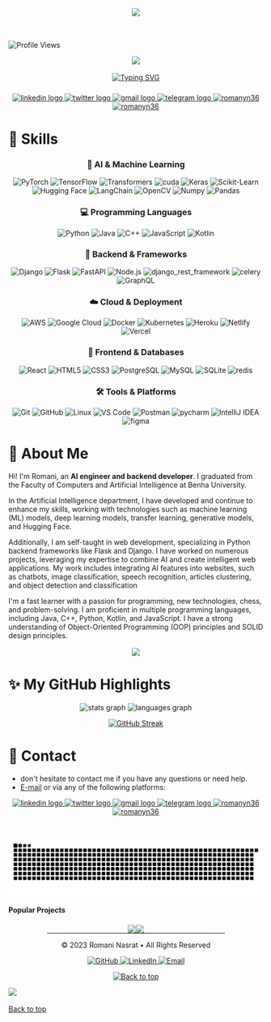 <p align="center">
  <img src="https://capsule-render.vercel.app/api?type=waving&color=gradient&height=100&section=header"/>
</p>

<br>

![Profile Views](https://komarev.com/ghpvc/?username=romanyn36&color=blue)

<div align="center">
  <img height="200" src="https://upload.wikimedia.org/wikipedia/en/e/e7/Steve_%28Minecraft%29.png?20220417165835"  />
</div>

<div align="center">
  
[![Typing SVG](https://readme-typing-svg.demolab.com?font=Fira+Code&duration=2000&pause=1000&color=F7136E&center=true&vCenter=true&multiline=true&width=435&height=100&lines=hello+I'm+Romani;I'm+AI+Engnieer+)](https://git.io/typing-svg)

</div>

###

<div align="center">
  <a href="https://www.linkedin.com/in/romaninasrat/" target="_blank">
    <img src="https://raw.githubusercontent.com/maurodesouza/profile-readme-generator/master/src/assets/icons/social/linkedin/default.svg" width="52" height="40" alt="linkedin logo"  />
  </a>
  <a href="https://x.com/RomaniNasrat" target="_blank">
    <img src="https://raw.githubusercontent.com/maurodesouza/profile-readme-generator/master/src/assets/icons/social/twitter/default.svg" width="52" height="40" alt="twitter logo"  />
  </a>
  <a href="romani.nasrat@gmail.com" target="_blank">
    <img src="https://raw.githubusercontent.com/maurodesouza/profile-readme-generator/master/src/assets/icons/social/gmail/default.svg" width="52" height="40" alt="gmail logo"  />
  </a>
  <a href="https://t.me/romanyn36" target="_blank">
    <img src="https://raw.githubusercontent.com/maurodesouza/profile-readme-generator/master/src/assets/icons/social/telegram/default.svg" width="52" height="40" alt="telegram logo"  />
  </a>
  <a href="https://github.com/romanyn36" target="blank"><img  src="https://raw.githubusercontent.com/rahuldkjain/github-profile-readme-generator/master/src/images/icons/Social/github.svg" alt="romanyn36" height="40" width="52" /></a>
   <a href="https://kaggle.com/romanyn36" target="blank"><img src="https://raw.githubusercontent.com/rahuldkjain/github-profile-readme-generator/master/src/images/icons/Social/kaggle.svg" alt="romanyn36" height="40" width="52" /></a>


</div>

###



<!-- <a href="https://www.buymeacoffee.com/romanyn36" target="_blank" style="display: inline-block;">
    <img src="https://img.shields.io/badge/Donate-Buy%20Me%20A%20Coffee-orange.svg?style=flat-square&logo=buymeacoffee" align="center"/>
  </a> -->
  









# :rocket: Skills

<div align="center">
  
  <h3>🤖 AI & Machine Learning</h3>
  <p>
    <img src="https://img.shields.io/badge/PyTorch-EE4C2C?style=for-the-badge&logo=pytorch&logoColor=white" height="28" alt="PyTorch" />
    <img src="https://img.shields.io/badge/TensorFlow-FF6F00?style=for-the-badge&logo=tensorflow&logoColor=white" height="28" alt="TensorFlow" />
    <img src="https://img.shields.io/badge/Transformers-FF6F00?style=for-the-badge&logo=huggingface&logoColor=white" height="28" alt="Transformers" />
    <img src="https://img.shields.io/badge/CUDA-76B900?style=for-the-badge&logo=nvidia&logoColor=white" height="28" alt="cuda" />
    <img src="https://img.shields.io/badge/Keras-D00000?style=for-the-badge&logo=keras&logoColor=white" height="28" alt="Keras" />
    <img src="https://img.shields.io/badge/Scikit_Learn-F7931E?style=for-the-badge&logo=scikit-learn&logoColor=white" height="28" alt="Scikit-Learn" />
    <img src="https://img.shields.io/badge/Hugging_Face-FFD21E?style=for-the-badge&logo=huggingface&logoColor=black" height="28" alt="Hugging Face" />
    <img src="https://img.shields.io/badge/LangChain-000000?style=for-the-badge&logo=chainlink&logoColor=white" height="28" alt="LangChain" />
    <img src="https://img.shields.io/badge/OpenCV-5C3EE8?style=for-the-badge&logo=opencv&logoColor=white" height="28" alt="OpenCV" />
    <img src="https://img.shields.io/badge/Numpy-013243?style=for-the-badge&logo=numpy&logoColor=white" height="28" alt="Numpy" />
    <img src="https://img.shields.io/badge/Pandas-150458?style=for-the-badge&logo=pandas&logoColor=white" height="28" alt="Pandas" />
  </p>

  <h3>💻 Programming Languages</h3>
  <p>
    <img src="https://img.shields.io/badge/Python-3776AB?style=for-the-badge&logo=python&logoColor=white" height="28" alt="Python" />
    <img src="https://img.shields.io/badge/Java-007396?style=for-the-badge&logo=java&logoColor=white" height="28" alt="Java" />
    <img src="https://img.shields.io/badge/C++-00599C?style=for-the-badge&logo=cplusplus&logoColor=white" height="28" alt="C++" />
    <img src="https://img.shields.io/badge/JavaScript-F7DF1E?style=for-the-badge&logo=javascript&logoColor=black" height="28" alt="JavaScript" />
    <img src="https://img.shields.io/badge/Kotlin-7F52FF?style=for-the-badge&logo=kotlin&logoColor=white" height="28" alt="Kotlin" />
  </p>

  <h3>🔧 Backend & Frameworks</h3>
  <p>
    <img src="https://img.shields.io/badge/Django-092E20?style=for-the-badge&logo=django&logoColor=white" height="28" alt="Django" />
    <img src="https://img.shields.io/badge/Flask-000000?style=for-the-badge&logo=flask&logoColor=white" height="28" alt="Flask" />
    <img src="https://img.shields.io/badge/FastAPI-009688?style=for-the-badge&logo=fastapi&logoColor=white" height="28" alt="FastAPI" />
    <img src="https://img.shields.io/badge/Node.js-339933?style=for-the-badge&logo=node.js&logoColor=white" height="28" alt="Node.js" />
    <img src="https://img.shields.io/badge/DRF-092E20?style=for-the-badge&logo=django&logoColor=white" height="28" alt="django_rest_framework" />
    <img src="https://img.shields.io/badge/Celery-37814A?style=for-the-badge&logo=celery&logoColor=white" height="28" alt="celery" />
    <img src="https://img.shields.io/badge/GraphQL-E10098?style=for-the-badge&logo=graphql&logoColor=white" height="28" alt="GraphQL" />
  </p>

  <h3>☁️ Cloud & Deployment</h3>
  <p>
    <img src="https://img.shields.io/badge/AWS-232F3E?style=for-the-badge&logo=amazon-aws&logoColor=white" height="28" alt="AWS" />
    <img src="https://img.shields.io/badge/Google_Cloud-4285F4?style=for-the-badge&logo=google-cloud&logoColor=white" height="28" alt="Google Cloud" />
    <img src="https://img.shields.io/badge/Docker-2496ED?style=for-the-badge&logo=docker&logoColor=white" height="28" alt="Docker" />
    <img src="https://img.shields.io/badge/Kubernetes-326CE5?style=for-the-badge&logo=kubernetes&logoColor=white" height="28" alt="Kubernetes" />
    <img src="https://img.shields.io/badge/Heroku-430098?style=for-the-badge&logo=heroku&logoColor=white" height="28" alt="Heroku" />
    <img src="https://img.shields.io/badge/Netlify-00C7B7?style=for-the-badge&logo=netlify&logoColor=white" height="28" alt="Netlify" />
    <img src="https://img.shields.io/badge/Vercel-000000?style=for-the-badge&logo=vercel&logoColor=white" height="28" alt="Vercel" />
  </p>

  <h3>🎨 Frontend & Databases</h3>
  <p>
    <img src="https://img.shields.io/badge/React-61DAFB?style=for-the-badge&logo=react&logoColor=black" height="28" alt="React" />
    <img src="https://img.shields.io/badge/HTML5-E34F26?style=for-the-badge&logo=html5&logoColor=white" height="28" alt="HTML5" />
    <img src="https://img.shields.io/badge/CSS3-1572B6?style=for-the-badge&logo=css3&logoColor=white" height="28" alt="CSS3" />
    <img src="https://img.shields.io/badge/PostgreSQL-4169E1?style=for-the-badge&logo=postgresql&logoColor=white" height="28" alt="PostgreSQL" />
    <img src="https://img.shields.io/badge/MySQL-4479A1?style=for-the-badge&logo=mysql&logoColor=white" height="28" alt="MySQL" />
    <img src="https://img.shields.io/badge/SQLite-003B57?style=for-the-badge&logo=sqlite&logoColor=white" height="28" alt="SQLite" />
    <img src="https://img.shields.io/badge/Redis-DC382D?style=for-the-badge&logo=redis&logoColor=white" height="28" alt="redis" />
  </p>

  <h3>🛠️ Tools & Platforms</h3>
  <p>
    <img src="https://img.shields.io/badge/Git-F05032?style=for-the-badge&logo=git&logoColor=white" height="28" alt="Git" />
    <img src="https://img.shields.io/badge/GitHub-181717?style=for-the-badge&logo=github&logoColor=white" height="28" alt="GitHub" />
    <img src="https://img.shields.io/badge/Linux-FCC624?style=for-the-badge&logo=linux&logoColor=black" height="28" alt="Linux" />
    <img src="https://img.shields.io/badge/VS_Code-007ACC?style=for-the-badge&logo=visual-studio-code&logoColor=white" height="28" alt="VS Code" />
    <img src="https://img.shields.io/badge/Postman-FF6C37?style=for-the-badge&logo=postman&logoColor=white" height="28" alt="Postman" />
    <img src="https://img.shields.io/badge/PyCharm-000000?style=for-the-badge&logo=pycharm&logoColor=white" height="28" alt="pycharm" />
    <img src="https://img.shields.io/badge/IntelliJ_IDEA-000000?style=for-the-badge&logo=intellij-idea&logoColor=white" height="28" alt="IntelliJ IDEA" />
    <img src="https://img.shields.io/badge/Figma-F24E1E?style=for-the-badge&logo=figma&logoColor=white" height="28" alt="figma" />
  </p>

</div>

# :dart: About Me 
<p>
Hi! I'm Romani, an <b>AI engineer and backend developer</b>. I graduated from the Faculty of Computers and Artificial Intelligence at Benha University.

In the Artificial Intelligence department, I have developed and continue to enhance my skills, working with technologies such as machine learning (ML) models, deep learning models, transfer learning, generative models, and Hugging Face.

Additionally, I am self-taught in web development, specializing in Python backend frameworks like Flask and Django. I have worked on numerous projects, leveraging my expertise to combine AI and create intelligent web applications. My work includes integrating AI features into websites, such as chatbots, image classification, speech recognition, articles clustering, and object detection and classification

I'm a fast learner with a passion for programming, new technologies, chess, and problem-solving.
I am proficient in multiple programming languages, including Java, C++, Python, Kotlin, and JavaScript. I have a strong understanding of Object-Oriented Programming (OOP) principles and SOLID design principles.

<!-- downlaod my resume -->
<p align="center">
  <a href="https://github.com/romanyn36/romanyn36/blob/main/Software_Engineer_Romani_Nasrat.pdf" target="_blank" style="display: inline-block;">
    <img src="https://img.shields.io/badge/Download%20Resume-FF5722.svg?style=flat-square&logo=google-drive" align="center"/>
  </a>


</p>







# :sparkles: My GitHub Highlights


<div align="center">
  <img src="https://github-readme-stats.vercel.app/api?username=romanyn36&hide_title=false&hide_rank=false&show_icons=true&include_all_commits=true&count_private=true&disable_animations=false&theme=dracula&locale=en&hide_border=false&order=1" height="150" alt="stats graph"  />
  <img src="https://github-readme-stats.vercel.app/api/top-langs?username=romanyn36&locale=en&hide_title=false&layout=compact&card_width=320&langs_count=5&theme=dracula&hide_border=false&order=2" height="150" alt="languages graph"  />
  
<a href=""><img src="https://streak-stats.demolab.com/?user=romanyn36" alt="GitHub Streak" /></a>
</div>

	








<!-- ## 📊 Leetcode Stats
![LeetCode Stats](https://leetcard.jacoblin.cool/romanyn36?theme=light&font=Marvel) -->





# :email: Contact ##

- don't hesitate to contact me if you have any questions or need help.
- [E-mail](mailto:romani.nasrat@gmail.com) or via any of the following platforms:
<p align="center">
 
<div align="center">
  <a href="https://www.linkedin.com/in/romaninasrat/" target="_blank">
    <img src="https://raw.githubusercontent.com/maurodesouza/profile-readme-generator/master/src/assets/icons/social/linkedin/default.svg" width="52" height="40" alt="linkedin logo"  />
  </a>
  <a href="https://x.com/RomaniNasrat" target="_blank">
    <img src="https://raw.githubusercontent.com/maurodesouza/profile-readme-generator/master/src/assets/icons/social/twitter/default.svg" width="52" height="40" alt="twitter logo"  />
  </a>
  <a href="mailto:romani.nasrat@gmail.com" target="_blank">
    <img src="https://raw.githubusercontent.com/maurodesouza/profile-readme-generator/master/src/assets/icons/social/gmail/default.svg" width="52" height="40" alt="gmail logo"  />
  </a>
  <a href="https://t.me/romanyn36" target="_blank">
    <img src="https://raw.githubusercontent.com/maurodesouza/profile-readme-generator/master/src/assets/icons/social/telegram/default.svg" width="52" height="40" alt="telegram logo"  />
  </a>
  <a href="https://github.com/romanyn36" target="blank"><img  src="https://raw.githubusercontent.com/rahuldkjain/github-profile-readme-generator/master/src/images/icons/Social/github.svg" alt="romanyn36" height="40" width="52" /></a>
   <a href="https://kaggle.com/romanyn36" target="blank"><img src="https://raw.githubusercontent.com/rahuldkjain/github-profile-readme-generator/master/src/images/icons/Social/kaggle.svg" alt="romanyn36" height="40" width="52" /></a>


</div>

<!-- <a href="https://www.buymeacoffee.com/romanyn36" target="_blank" style="display: inline-block;">
    <img src="https://img.shields.io/badge/Donate-Buy%20Me%20A%20Coffee-orange.svg?style=flat-square&logo=buymeacoffee" align="center"/>
  </a> -->
  
</p>

&#xa0;

<img src="https://raw.githubusercontent.com/romanyn36/romanyn36/output/snake.svg" alt="Snake animation" />

#### Popular Projects
<div align="center" style="display: flex; justify-content: center; align-items: center; flex-wrap: wrap;">
  
<a href="https://github.com/romanyn36/Catch-The-AI">

  <img align="center" src="https://github-readme-stats.anuraghazra1.vercel.app/api/pin/?username=romanyn36&repo=Catch-The-AI&theme=onedark"/>
</a>    
<a href="https://github.com/romanyn36/Django-react-e-commerce.git">

  <img align="center" src="https://github-readme-stats.anuraghazra1.vercel.app/api/pin/?username=romanyn36&repo=Django-react-e-commerce&theme=onedark"/>
</a>  
</div>
<hr style="width:70%; margin:0 auto; border:0; height:1px; background-image:linear-gradient(to right, rgba(0,0,0,0), rgba(0,0,0,0.75), rgba(0,0,0,0));">

<div align="center">
  <p>© 2023 Romani Nasrat • All Rights Reserved</p>
  <p>
    <a href="https://github.com/romanyn36" title="GitHub">
      <img src="https://img.shields.io/badge/GitHub-100000?style=for-the-badge&logo=github&logoColor=white" alt="GitHub" height="25"/>
    </a>
    <a href="https://www.linkedin.com/in/romaninasrat/" title="LinkedIn">
      <img src="https://img.shields.io/badge/LinkedIn-0077B5?style=for-the-badge&logo=linkedin&logoColor=white" alt="LinkedIn" height="25"/>
    </a>
    <a href="mailto:romani.nasrat@gmail.com" title="Email me">
      <img src="https://img.shields.io/badge/Email-D14836?style=for-the-badge&logo=gmail&logoColor=white" alt="Email" height="25"/>
    </a>
  </p>
  <a href="#top" title="Back to top">
    <img src="https://img.shields.io/badge/Back_to_top-⬆️-blue?style=for-the-badge" alt="Back to top" height="30"/>
  </a>
</div>

<p align="left">
  <img src="https://capsule-render.vercel.app/api?type=waving&color=gradient&height=100&section=footer"/>
</p>

<a href="#top">Back to top</a>